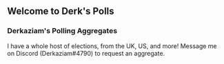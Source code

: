 ## Welcome to Derk's Polls

### Derkaziam's Polling Aggregates

I have a whole host of elections, from the UK, US, and more! Message me on Discord (Derkaziam#4790) to request an aggregate.

<div class="flourish-embed flourish-chart" data-src="visualisation/10672849"><script src="https://public.flourish.studio/resources/embed.js"></script></div>
